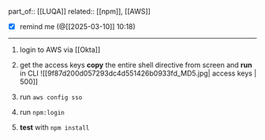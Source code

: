 part_of:: [[LUQA]]
related:: [[npm]], [[AWS]]

- [x] remind me (@[[2025-03-10]] 10:18)
___

1. login to AWS via [[Okta]]

2. get the access keys
	**copy** the entire shell directive from screen and **run** in CLI
	![[9f87d200d057293dc4d551426b0933fd_MD5.jpg| access keys | 500]]

3. run `aws config sso`
4. run `npm:login`
5. **test** with `npm install`
